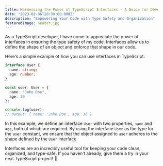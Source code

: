 ```yaml
---
title: Harnessing the Power of TypeScript Interfaces - A Guide for Developers
date: "2023-02-06T20:00:00.000Z"
description: "Empowering Your Code with Type Safety and Organization"
featuredImage: header.jpg
---
```


As a TypeScript developer, I have come to appreciate the power of interfaces in ensuring the type safety of my code. Interfaces allow us to define the shape of an object and enforce that shape in our code.

Here's a simple example of how you can use interfaces in TypeScript:

```ts
interface User {
  name: string;
  age: number;
}

const user: User = {
  name: "John Doe",
  age: 30
};

console.log(user);
// Output: { name: 'John Doe', age: 30 }
```

In this example, we define an interface `User` with two properties, `name` and `age`, both of which are required. By using the interface `User` as the type for the `user` constant, we ensure that the object assigned to `user` adheres to the shape defined by the `User` interface.

Interfaces are an incredibly useful tool for keeping your code clean, organized, and type-safe. If you haven't already, give them a try in your next TypeScript project! 🚀
